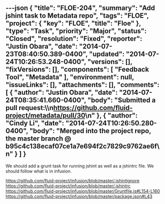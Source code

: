 ---json
{
  "title": "FLOE-204",
  "summary": "Add jshint task to Metadata repo",
  "tags": "FLOE",
  "project": {
    "key": "FLOE",
    "title": "Floe"
  },
  "type": "Task",
  "priority": "Major",
  "status": "Closed",
  "resolution": "Fixed",
  "reporter": "Justin Obara",
  "date": "2014-07-23T08:40:50.389-0400",
  "updated": "2014-07-24T10:26:53.248-0400",
  "versions": [],
  "fixVersions": [],
  "components": [
    "Feedback Tool",
    "Metadata"
  ],
  "environment": null,
  "issueLinks": [],
  "attachments": [],
  "comments": [
    {
      "author": "Justin Obara",
      "date": "2014-07-24T08:35:41.660-0400",
      "body": "Submitted a pull request:\\\n<https://github.com/fluid-project/metadata/pull/30>\n"
    },
    {
      "author": "Cindy Li",
      "date": "2014-07-24T10:26:50.280-0400",
      "body": "Merged into the project repo, the master branch @ b95c4c138ecaf07ce1a7e694f2c7829c9762ae6f\n"
    }
  ]
}
---
We should add a grunt task for running jshint as well as a jshintrc file. We should follow what is in infusion.

<https://github.com/fluid-project/infusion/blob/master/.jshintignore>\
<https://github.com/fluid-project/infusion/blob/master/.jshintrc>\
<https://github.com/fluid-project/infusion/blob/master/Gruntfile.js#L154-L160>\
<https://github.com/fluid-project/infusion/blob/master/package.json#L43>

        